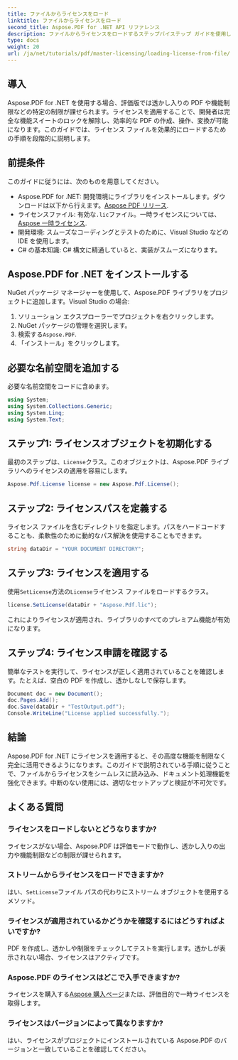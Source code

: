 ```yaml
---
title: ファイルからライセンスをロード
linktitle: ファイルからライセンスをロード
second_title: Aspose.PDF for .NET API リファレンス
description: ファイルからライセンスをロードするステップバイステップ ガイドを使用して、Aspose.PDF for .NET の可能性を最大限に引き出す方法を学習します。
type: docs
weight: 20
url: /ja/net/tutorials/pdf/master-licensing/loading-license-from-file/
---
```

## 導入  

Aspose.PDF for .NET を使用する場合、評価版では透かし入りの PDF や機能制限などの特定の制限が課せられます。ライセンスを適用することで、開発者は完全な機能スイートのロックを解除し、効率的な PDF の作成、操作、変換が可能になります。このガイドでは、ライセンス ファイルを効果的にロードするための手順を段階的に説明します。  

## 前提条件  

このガイドに従うには、次のものを用意してください。  

- Aspose.PDF for .NET: 開発環境にライブラリをインストールします。ダウンロードは以下から行えます。[Aspose PDF リリース](https://releases.aspose.com/pdf/net/).  
- ライセンスファイル: 有効な`.lic`ファイル。一時ライセンスについては、[Aspose 一時ライセンス](https://purchase.aspose.com/temporary-license/).  
- 開発環境: スムーズなコーディングとテストのために、Visual Studio などの IDE を使用します。  
- C# の基本知識: C# 構文に精通していると、実装がスムーズになります。  

## Aspose.PDF for .NET をインストールする  
NuGet パッケージ マネージャーを使用して、Aspose.PDF ライブラリをプロジェクトに追加します。Visual Studio の場合:  
1. ソリューション エクスプローラーでプロジェクトを右クリックします。  
2. NuGet パッケージの管理を選択します。  
3. 検索する`Aspose.PDF`.  
4. 「インストール」をクリックします。  

## 必要な名前空間を追加する  
必要な名前空間をコードに含めます。  

```csharp
using System;
using System.Collections.Generic;
using System.Linq;
using System.Text;
```  

## ステップ1: ライセンスオブジェクトを初期化する  

最初のステップは、`License`クラス。このオブジェクトは、Aspose.PDF ライブラリへのライセンスの適用を容易にします。  

```csharp
Aspose.Pdf.License license = new Aspose.Pdf.License();
```  

## ステップ2: ライセンスパスを定義する  

ライセンス ファイルを含むディレクトリを指定します。パスをハードコードすることも、柔軟性のために動的なパス解決を使用することもできます。  

```csharp
string dataDir = "YOUR DOCUMENT DIRECTORY";
```  

## ステップ3: ライセンスを適用する  

使用`SetLicense`方法の`License`ライセンス ファイルをロードするクラス。  

```csharp
license.SetLicense(dataDir + "Aspose.Pdf.lic");
```  

これによりライセンスが適用され、ライブラリのすべてのプレミアム機能が有効になります。  

## ステップ4: ライセンス申請を確認する  

簡単なテストを実行して、ライセンスが正しく適用されていることを確認します。たとえば、空白の PDF を作成し、透かしなしで保存します。  

```csharp
Document doc = new Document();
doc.Pages.Add();
doc.Save(dataDir + "TestOutput.pdf");
Console.WriteLine("License applied successfully.");
```  

## 結論  

Aspose.PDF for .NET にライセンスを適用すると、その高度な機能を制限なく完全に活用できるようになります。このガイドで説明されている手順に従うことで、ファイルからライセンスをシームレスに読み込み、ドキュメント処理機能を強化できます。中断のない使用には、適切なセットアップと検証が不可欠です。  

## よくある質問  

### ライセンスをロードしないとどうなりますか?  
ライセンスがない場合、Aspose.PDF は評価モードで動作し、透かし入りの出力や機能制限などの制限が課せられます。  

### ストリームからライセンスをロードできますか?  
はい、`SetLicense`ファイル パスの代わりにストリーム オブジェクトを使用するメソッド。  

### ライセンスが適用されているかどうかを確認するにはどうすればよいですか?  
PDF を作成し、透かしや制限をチェックしてテストを実行します。透かしが表示されない場合、ライセンスはアクティブです。  

### Aspose.PDF のライセンスはどこで入手できますか?  
ライセンスを購入する[Aspose 購入ページ](https://purchase.aspose.com/buy)または、評価目的で一時ライセンスを取得します。  

### ライセンスはバージョンによって異なりますか?  
はい、ライセンスがプロジェクトにインストールされている Aspose.PDF のバージョンと一致していることを確認してください。  